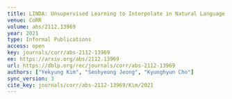 ```yaml
---
title: LINDA: Unsupervised Learning to Interpolate in Natural Language Processing.
venue: CoRR
volume: abs/2112.13969
year: 2021
type: Informal Publications
access: open
key: journals/corr/abs-2112-13969
ee: https://arxiv.org/abs/2112.13969
url: https://dblp.org/rec/journals/corr/abs-2112-13969
authors: ["Yekyung Kim", "Seohyeong Jeong", "Kyunghyun Cho"]
sync_version: 3
cite_key: journals/corr/abs-2112-13969/Kim/2021
---
```

